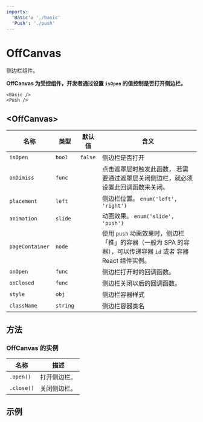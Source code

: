 ```yaml
---
imports:
  'Basic': './basic'
  'Push': './push'
---
```


# OffCanvas

侧边栏组件。

**OffCanvas 为受控组件，开发者通过设置 `isOpen` 的值控制是否打开侧边栏。**


```run
<Basic />
<Push />
```


## &lt;OffCanvas&gt;


| 名称                |  类型           | 默认值           | 含义           |
| -------------      | ------------- | --------------- | --------------- |
| `isOpen`           | `bool`        |  `false`        | 侧边栏是否打开     |
| `onDimiss`         | `func`        |                 | 点击遮罩层时触发此函数， 若需要通过遮罩层关闭侧边栏，就必须设置此回调函数来关闭。 |
| `placement`        | `left`        |                 | 侧边栏位置。 `enum('left', 'right')` |
| `animation`        | `slide`       |                 | 动画效果。   `enum('slide', 'push')` |
| `pageContainer`    |  `node`       |                 | 使用 `push` 动画效果时，侧边栏「推」的容器（一般为 SPA 的容器），可以传递容器 `id` 或者 容器 React 组件实例。 |
| `onOpen`           |   `func`      |                 | 侧边栏打开时的回调函数。 |
| `onClosed`         |   `func`      |                 | 侧边栏关闭以后的回调函数。 |
| `style`            |   `obj`       |                 | 侧边栏容器样式        |
| `className`        |   `string`    |              | 侧边栏容器类名        |

## 方法

### OffCanvas 的实例

| 名称                |  描述           |
| -------------      | ------------- | 
| `.open()`          | 打开侧边栏。    |
| `.close()`         | 关闭侧边栏。    |


## 示例
